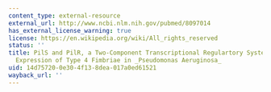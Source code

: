 ```yaml
---
content_type: external-resource
external_url: http://www.ncbi.nlm.nih.gov/pubmed/8097014
has_external_license_warning: true
license: https://en.wikipedia.org/wiki/All_rights_reserved
status: ''
title: PilS and PilR, a Two-Component Transcriptional Regulartory System Controlling
  Expression of Type 4 Fimbriae in _Pseudomonas Aeruginosa_
uid: 14d75720-0e30-4f13-8dea-017a0ed61521
wayback_url: ''
---
```

